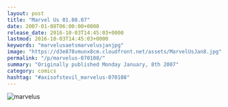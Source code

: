 ```yaml
---
layout: post
title: "Marvel Us 01.08.07"
date: 2007-01-08T06:00:00+0000
release_date: 2016-10-03T14:45:03+0000
lastmod: 2016-10-03T14:45:03+0000
keywords: "marvelusaetsmarvelusjanjpg"
image: "https://d3e878vmunx8cm.cloudfront.net/assets/MarvelUsJan8.jpg"
permalink: "/p/marvelus-070108/"
summary: "Originally published Monday January, 8th 2007"
category: comics
hashtag: "#axisofstevil_marvelus-070108"
---
```


![marvelus](https://d3e878vmunx8cm.cloudfront.net/assets/MarvelUsJan8.jpg)
